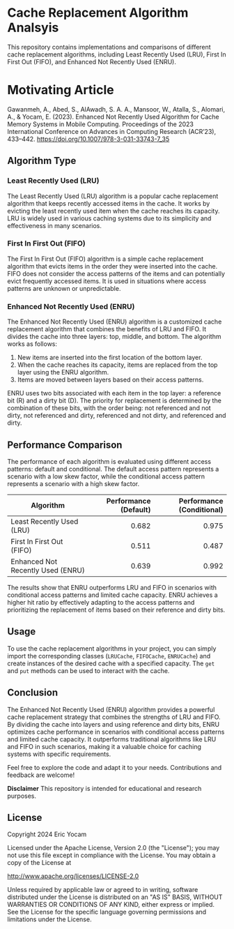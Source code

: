 # Cache Replacement Algorithm Analsyis

This repository contains implementations and comparisons of different cache replacement algorithms, including Least Recently Used (LRU), First In First Out (FIFO), and Enhanced Not Recently Used (ENRU).

# Motivating Article
Gawanmeh, A., Abed, S., AlAwadh, S. A. A., Mansoor, W., Atalla, S., Alomari, A., & Yocam, E. (2023). Enhanced Not Recently Used Algorithm for Cache Memory Systems in Mobile Computing. Proceedings of the 2023 International Conference on Advances in Computing Research (ACR’23), 433–442. https://doi.org/10.1007/978-3-031-33743-7_35

## Algorithm Type

### Least Recently Used (LRU)

The Least Recently Used (LRU) algorithm is a popular cache replacement algorithm that keeps recently accessed items in the cache. It works by evicting the least recently used item when the cache reaches its capacity. LRU is widely used in various caching systems due to its simplicity and effectiveness in many scenarios.

### First In First Out (FIFO)

The First In First Out (FIFO) algorithm is a simple cache replacement algorithm that evicts items in the order they were inserted into the cache. FIFO does not consider the access patterns of the items and can potentially evict frequently accessed items. It is used in situations where access patterns are unknown or unpredictable.

### Enhanced Not Recently Used (ENRU)

The Enhanced Not Recently Used (ENRU) algorithm is a customized cache replacement algorithm that combines the benefits of LRU and FIFO. It divides the cache into three layers: top, middle, and bottom. The algorithm works as follows:

1. New items are inserted into the first location of the bottom layer.
2. When the cache reaches its capacity, items are replaced from the top layer using the ENRU algorithm.
3. Items are moved between layers based on their access patterns.

ENRU uses two bits associated with each item in the top layer: a reference bit (R) and a dirty bit (D). The priority for replacement is determined by the combination of these bits, with the order being: not referenced and not dirty, not referenced and dirty, referenced and not dirty, and referenced and dirty.

## Performance Comparison

The performance of each algorithm is evaluated using different access patterns: default and conditional. The default access pattern represents a scenario with a low skew factor, while the conditional access pattern represents a scenario with a high skew factor.

| Algorithm                 | Performance (Default) | Performance (Conditional) |
|---------------------------|----------------------:|---------------------------:|
| Least Recently Used (LRU) |                 0.682 |                      0.975 |
| First In First Out (FIFO) |                 0.511 |                      0.487 |
| Enhanced Not Recently Used (ENRU) |         0.639 |                      0.992 |

The results show that ENRU outperforms LRU and FIFO in scenarios with conditional access patterns and limited cache capacity. ENRU achieves a higher hit ratio by effectively adapting to the access patterns and prioritizing the replacement of items based on their reference and dirty bits.

## Usage

To use the cache replacement algorithms in your project, you can simply import the corresponding classes (`LRUCache`, `FIFOCache`, `ENRUCache`) and create instances of the desired cache with a specified capacity. The `get` and `put` methods can be used to interact with the cache.

## Conclusion

The Enhanced Not Recently Used (ENRU) algorithm provides a powerful cache replacement strategy that combines the strengths of LRU and FIFO. By dividing the cache into layers and using reference and dirty bits, ENRU optimizes cache performance in scenarios with conditional access patterns and limited cache capacity. It outperforms traditional algorithms like LRU and FIFO in such scenarios, making it a valuable choice for caching systems with specific requirements.

Feel free to explore the code and adapt it to your needs. Contributions and feedback are welcome!

**Disclaimer**
This repository is intended for educational and research purposes.

## License
Copyright 2024 Eric Yocam

Licensed under the Apache License, Version 2.0 (the "License"); you may not use this file except in compliance with the License. You may obtain a copy of the License at

http://www.apache.org/licenses/LICENSE-2.0

Unless required by applicable law or agreed to in writing, software distributed under the License is distributed on an "AS IS" BASIS, WITHOUT WARRANTIES OR CONDITIONS OF ANY KIND, either express or implied. See the License for the specific language governing permissions and limitations under the License.
